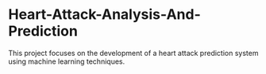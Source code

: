 # Heart-Attack-Analysis-And-Prediction

This project focuses on the development of a heart attack prediction system using machine learning techniques. 
